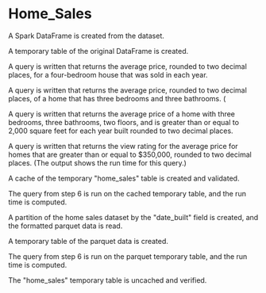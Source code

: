 # Home_Sales

A Spark DataFrame is created from the dataset.

A temporary table of the original DataFrame is created.

A query is written that returns the average price, rounded to two decimal places, for a four-bedroom house that was sold in each year.

A query is written that returns the average price, rounded to two decimal places, of a home that has three bedrooms and three bathrooms. (

A query is written that returns the average price of a home with three bedrooms, three bathrooms, two floors, and is greater than or equal to 2,000 square feet for each year built rounded to two decimal places. 

A query is written that returns the view rating for the average price for homes that are greater than or equal to $350,000, rounded to two decimal places. (The output shows the run time for this query.) 

A cache of the temporary "home_sales" table is created and validated. 

The query from step 6 is run on the cached temporary table, and the run time is computed. 

A partition of the home sales dataset by the "date_built" field is created, and the formatted parquet data is read.

A temporary table of the parquet data is created. 

The query from step 6 is run on the parquet temporary table, and the run time is computed. 

The "home_sales" temporary table is uncached and verified. 
